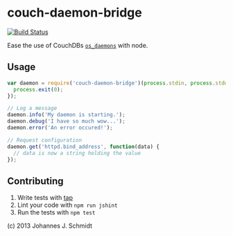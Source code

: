 # couch-daemon-bridge
[![Build Status](https://travis-ci.org/jo/couch-daemon-bridge.svg?branch=master)](https://travis-ci.org/jo/couch-daemon-bridge)

Ease the use of CouchDBs
[`os_daemons`](http://docs.couchdb.org/en/latest/config/externals.html) with node.

## Usage
```js
var daemon = require('couch-daemon-bridge')(process.stdin, process.stdout, function() {
  process.exit(0);
});

// Log a message
daemon.info('My daemon is starting.');
daemon.debug('I have so much wow...');
daemon.error('An error occured!');

// Request configuration
daemon.get('httpd.bind_address', function(data) {
  // data is now a string holding the value
});

```

## Contributing
1. Write tests with [tap](https://github.com/isaacs/node-tap)
2. Lint your code with `npm run jshint`
3. Run the tests with `npm test`

(c) 2013 Johannes J. Schmidt
